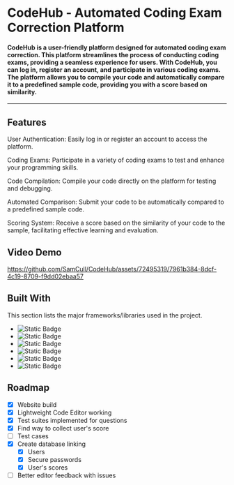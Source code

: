 # CodeHub - Automated Coding Exam Correction Platform
#### CodeHub is a user-friendly platform designed for automated coding exam correction. This platform streamlines the process of conducting coding exams, providing a seamless experience for users. With CodeHub, you can log in, register an account, and participate in various coding exams. The platform allows you to compile your code and automatically compare it to a predefined sample code, providing you with a score based on similarity.
--------------------------------------------------------------------------------------------------------------------------------------------------------------------
## Features
User Authentication: Easily log in or register an account to access the platform.

Coding Exams: Participate in a variety of coding exams to test and enhance your programming skills.

Code Compilation: Compile your code directly on the platform for testing and debugging.

Automated Comparison: Submit your code to be automatically compared to a predefined sample code.

Scoring System: Receive a score based on the similarity of your code to the sample, facilitating effective learning and evaluation.

## Video Demo

https://github.com/SamCull/CodeHub/assets/72495319/7961b384-8dcf-4c19-8709-f9dd02ebaa57

## Built With
This section lists the major frameworks/libraries used in the project. 
* ![Static Badge](https://img.shields.io/badge/HTML-red)
* ![Static Badge](https://img.shields.io/badge/CSS-blue)
* ![Static Badge](https://img.shields.io/badge/JAVASCRIPT-orange)
* ![Static Badge](https://img.shields.io/badge/PYTHON-blue)
* ![Static Badge](https://img.shields.io/badge/MONGODB-darkgreen)
* ![Static Badge](https://img.shields.io/badge/NETLIFY-skyblue)


## Roadmap

- [x] Website build
- [x] Lightweight Code Editor working
- [x] Test suites implemented for questions  
- [x] Find way to collect user's score
- [ ] Test cases
- [x] Create database linking 
    - [x] Users
    - [x] Secure passwords
    - [x] User's scores
- [ ] Better editor feedback with issues
